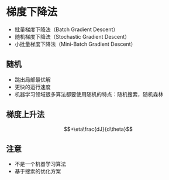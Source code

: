 <head>
    <script src="https://cdn.mathjax.org/mathjax/latest/MathJax.js?config=TeX-AMS-MML_HTMLorMML" type="text/javascript"></script>
    <script type="text/x-mathjax-config">
        MathJax.Hub.Config({
            tex2jax: {
            skipTags: ['script', 'noscript', 'style', 'textarea', 'pre'],
            inlineMath: [['$','$']]
            }
        });
    </script>
</head>

# 梯度下降法

- 批量梯度下降法（Batch Gradient Descent）
- 随机梯度下降法（Stochastic Gradient Descent）
- 小批量梯度下降法（Mini-Batch Gradient Descent）

## 随机

- 跳出局部最优解
- 更快的运行速度
- 机器学习领域很多算法都要使用随机的特点：随机搜索，随机森林

## 梯度上升法

$$+\eta\frac{dJ}{d\theta}$$

## 注意

- 不是一个机器学习算法
- 基于搜索的优化方案
